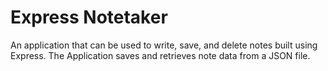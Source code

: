 # Express Notetaker
An application that can be used to write, save, and delete notes built using Express. The Application saves and retrieves note data from a JSON file.

